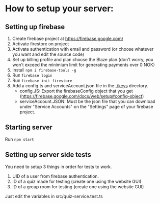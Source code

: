 # How to setup your server:

## Setting up firebase

1. Create firebase project at https://firebase.google.com/
2. Activate firestore on project
3. Activate authentication with email and password (or choose whatever you want and edit the source code)
4. Set up billing profile and plan choose the Blaze plan (don't worry, you won't exceed the minimium limit for generating payments over 0 NOK)
5. Install `npm i firebase-tools -g`
6. Run `firebase login`
7. Run `firebase init firestore`
8. Add a config.ts and serviceAccount.json file in the [./keys](https://github.com/MathiasWP/Webutvikling-Prosjekt/tree/master/server/keys) directory.
   - config.JS: Export the firebaseConfig object that you get (https://firebase.google.com/docs/web/setup#config-object)
   - serviceAccount.JSON: Must be the json file that you can download under "Service Accounts" on the "Settings" page of your firebase project.

## Starting server

Run `npm start`

## Setting up server side tests

You need to setup 3 things in order for tests to work.

1. UID of a user from firebase authentication.
2. ID of a quiz made for testing (create one using the website GUI)
3. ID of a group room for testing (create one using the website GUI)

Just edit the variables in src/quiz-service.test.ts
